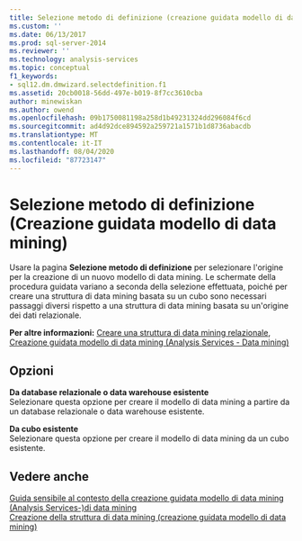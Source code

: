 ```yaml
---
title: Selezione metodo di definizione (creazione guidata modello di data mining) | Microsoft Docs
ms.custom: ''
ms.date: 06/13/2017
ms.prod: sql-server-2014
ms.reviewer: ''
ms.technology: analysis-services
ms.topic: conceptual
f1_keywords:
- sql12.dm.dmwizard.selectdefinition.f1
ms.assetid: 20cb0018-56dd-497e-b019-8f7cc3610cba
author: minewiskan
ms.author: owend
ms.openlocfilehash: 09b1750081198a258d1b49231324dd296084f6cd
ms.sourcegitcommit: ad4d92dce894592a259721a1571b1d8736abacdb
ms.translationtype: MT
ms.contentlocale: it-IT
ms.lasthandoff: 08/04/2020
ms.locfileid: "87723147"
---
```

# <a name="select-the-definition-method-data-mining-wizard"></a>Selezione metodo di definizione (Creazione guidata modello di data mining)
  Usare la pagina **Selezione metodo di definizione** per selezionare l'origine per la creazione di un nuovo modello di data mining. Le schermate della procedura guidata variano a seconda della selezione effettuata, poiché per creare una struttura di data mining basata su un cubo sono necessari passaggi diversi rispetto a una struttura di data mining basata su un'origine dei dati relazionale.  
  
 **Per altre informazioni:** [Creare una struttura di data mining relazionale](data-mining/create-a-relational-mining-structure.md), [Creazione guidata modello di data mining &#40;Analysis Services - Data mining&#41;](data-mining/data-mining-wizard-analysis-services-data-mining.md)  
  
## <a name="options"></a>Opzioni  
 **Da database relazionale o data warehouse esistente**  
 Selezionare questa opzione per creare il modello di data mining a partire da un database relazionale o data warehouse esistente.  
  
 **Da cubo esistente**  
 Selezionare questa opzione per creare il modello di data mining da un cubo esistente.  
  
## <a name="see-also"></a>Vedere anche  
 [Guida sensibile al contesto della creazione guidata modello di data mining &#40;Analysis Services-&#41;di data mining](data-mining-wizard-f1-help-analysis-services-data-mining.md)   
 [Creazione della struttura di data mining &#40;creazione guidata modello di data mining&#41;](create-the-data-mining-structure-data-mining-wizard.md)  
  
  

